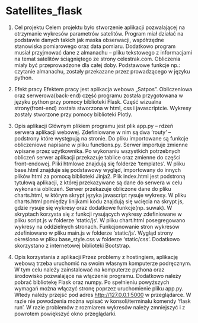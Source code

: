 # Satellites_flask
1. Cel projektu
Celem projektu było stworzenie aplikacji pozwalającej na otrzymanie wykresów parametrów
satelitów. Program miał działać na podstawie danych takich jak maska obserwacji, współrzędne
stanowiska pomiarowego oraz data pomiaru. Dodatkowo program musiał przyjmować dane z
almanachu – pliku tekstowego z informacjami na temat satelitów ściągniętego ze strony celestrak.com.
Obliczenia miały być przeprowadzone dla całej doby. Podstawowe funkcje np.: czytanie almanachu,
zostały przekazane przez prowadzącego w języku python.

2. Efekt pracy
Efektem pracy jest aplikacja webowa „Satpos”. Obliczeniowa oraz serwerowa(back-end) część
programu została przygotowana w języku python przy pomocy biblioteki Flask. Część wizualna
strony(front-end) została stworzona w html, css i javascriptcie. Wykresy zostały stworzone przy
pomocy biblioteki Plotly.

3. Opis aplikacji
Głównym plikiem programu jest plik app.py – rdzeń serwera aplikacji webowej. Zdefiniowane
w nim są dwa ‘routy’ – podstrony które występują na stronie. Do pliku importowane są funkcje
obliczeniowe napisane w pliku functions.py. Serwer importuje zmienne wpisane przez użytkownika. Po
wykonaniu wszystkich potrzebnych obliczeń serwer aplikacji przekazuje tablice oraz zmienne do części
front-endowej.
Pliki htmlowe znajdują się folderze ‘templates’. W pliku base.html znajduje się podstawowy
wygląd, importowany do innych plików html za pomocą biblioteki Jinja2. Plik index.html jest podstroną
tytułową aplikacji, z której przekazywane są dane do serwera w celu wykonania obliczeń. Serwer
przekazuje obliczone dane do pliku charts.html, w którym skrypt języka javascript rysuje wykresy. W
pliku charts.html pomiędzy linijkami kodu znajdują się wcięcia na skrypt js, gdzie rysuje się wykresy
oraz dodatkowe funkcje(np. suwak). W skryptach korzysta się z funkcji rysujących wykresy
zdefiniowane w pliku script.js w folderze ‘static/js’. W pliku chart.html posegregowano wykresy na
oddzielnych stronach. Funkcjonowanie stron wykresów zdefiniowano w pliku main.js w folderze
‘static/js’.
Wygląd strony określono w pliku base_style.css w folderze ‘static/css’. Dodatkowo skorzystano
z internetowej biblioteki Bootstrap.

4. Opis korzystania z aplikacji
Przez problemy z hostingiem, aplikację webową trzeba uruchomić na swoim własnym
komputerze podręcznym. W tym celu należy zainstalować na komputerze pythona oraz środowisko
pozwalające na włączenie programu. Dodatkowo należy pobrać bibliotekę Flask oraz numpy. Po
spełnieniu powyższych wymagań można włączyć stronę poprzez uruchomienie pliku app.py. Wtedy
należy przejść pod adres http://127.0.0.1:5000 w przeglądarce. W razie nie powodzenia można wpisać
w konsoli/terminalu komendy ‘flask run’. W razie problemów z rozmiarem wykresów należy zmniejszyć
i z powrotem powiększyć okno przeglądarki.
